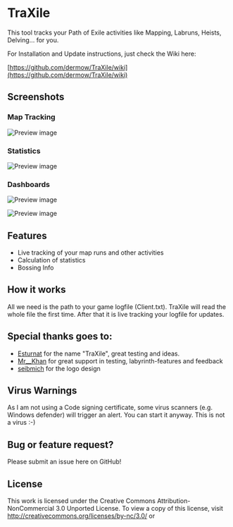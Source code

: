 # TraXile
This tool tracks your Path of Exile activities like Mapping, Labruns, Heists, Delving... for you. 

For Installation and Update instructions, just check the Wiki here: 

[https://github.com/dermow/TraXile/wiki](https://github.com/dermow/TraXile/wiki)

## Screenshots

### Map Tracking
![Preview image](https://i.imgur.com/2hxd2Pt.png)

### Statistics
![Preview image](https://i.imgur.com/j30r2Q3.png)

### Dashboards
![Preview image](https://i.imgur.com/9TbcMAj.png)

![Preview image](https://i.imgur.com/Sg1QxK7.png)

## Features
* Live tracking of your map runs and other activities
* Calculation of statistics
* Bossing Info

## How it works
All we need is the path to your game logfile (Client.txt). TraXile will read the whole file the first time. After that it is live
tracking your logfile for updates.

## Special thanks goes to:
* [Esturnat](https://de.pathofexile.com/account/view-profile/Esturnat2) for the name "TraXile", great testing and ideas.
* [Mr__Khan](https://www.twitch.tv/mr__khan) for great support in testing, labyrinth-features and feedback
* [seibmich](https://github.com/seibmich) for the logo design

## Virus Warnings
As I am not using a Code signing certificate, some virus scanners (e.g. Windows defender) will trigger an alert. You can start it anyway. This is not a virus :-)

## Bug or feature request?
Please submit an issue here on GitHub!

## License
This work is licensed under the Creative Commons Attribution-NonCommercial 3.0 Unported License. To view a copy of this license, visit http://creativecommons.org/licenses/by-nc/3.0/ or 
